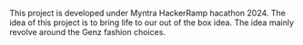This project is developed under Myntra HackerRamp hacathon 2024.
The idea of this project is to bring life to our out of the box idea.
The idea mainly revolve around the Genz fashion choices.
